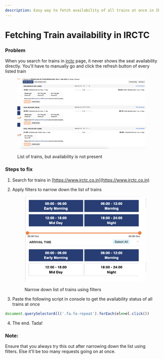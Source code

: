 ```yaml
---
description: Easy way to fetch availability of all trains at once in IRCTC page
---
```


# Fetching Train availability in IRCTC

### Problem

When you search for trains in [irctc](https://www.irctc.co.in) page, it never shows the seat availability directly. You'll have to manually go and click the refresh button of every listed train

<figure><img src=".gitbook/assets/image (2) (1).png" alt=""><figcaption><p>List of trains, but availability is not present</p></figcaption></figure>

### Steps to fix

1. Search for trains in [https://www.irctc.co.in](https://www.irctc.co.in)
2.  Apply filters to narrow down the list of trains

    <figure><img src=".gitbook/assets/image (1) (1).png" alt=""><figcaption><p>Narrow down list of trains using filters</p></figcaption></figure>


3. Paste the following script in console to get the availability status of all trains at once

```javascript
document.querySelectorAll('.fa.fa-repeat').forEach(el=>el.click())
```

4. The end. Tada!



### Note:

Ensure that you always try this out after narrowing down the list using filters. Else it'll be too many requests going on at once.
